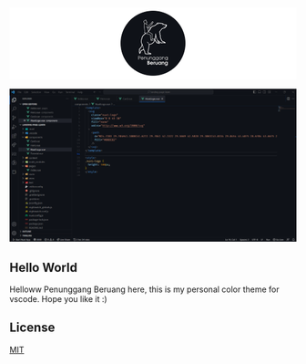 
![penunggangberuang-dark-logotype](images/icon-cover.png)


![penunggangberuang-dark-screenshot](images/screenshot.png)

## Hello World

Helloww Penunggang Beruang here, this is my personal color theme for vscode. Hope you like it :)

## License

[MIT](https://github.com/gabrielglowdy/penunggangberuang-dark-vscode-color-theme/blob/main/LICENSE.md)